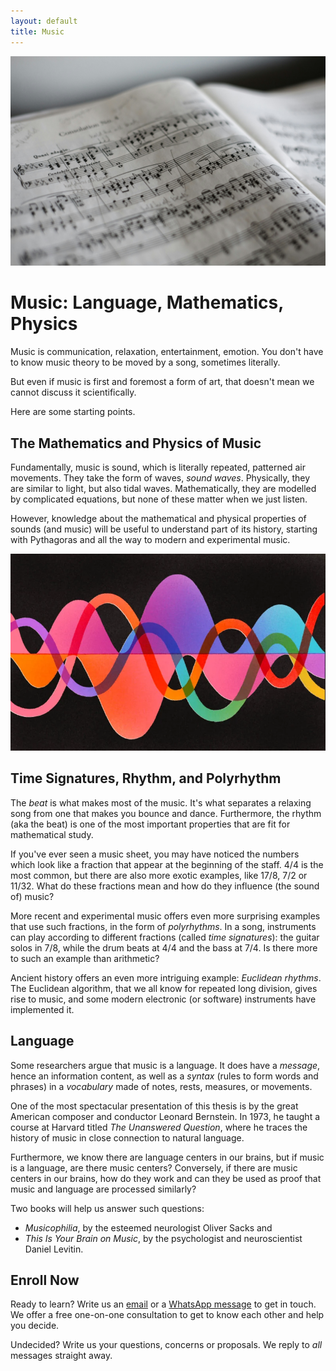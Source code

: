 ```yaml
---
layout: default
title: Music
---
```


<!-- Google tag (gtag.js) -->
<script async src="https://www.googletagmanager.com/gtag/js?id=G-2SJLNGNK0T"></script>
<script>
  window.dataLayer = window.dataLayer || [];
  function gtag(){dataLayer.push(arguments);}
  gtag('js', new Date());

  gtag('config', 'G-2SJLNGNK0T');
</script>

![Music](assets/music.jpg)

# Music: Language, Mathematics, Physics
Music is communication, relaxation, entertainment, emotion.
You don't have to know music theory to be moved by a song, sometimes
literally. 

But even if music is first and foremost a form of art, that doesn't mean
we cannot discuss it scientifically.

Here are some starting points.

## The Mathematics and Physics of Music
Fundamentally, music is sound, which is literally repeated, patterned air movements.
They take the form of waves, *sound waves*. Physically, they are similar to light,
but also tidal waves. Mathematically, they are modelled by complicated equations,
but none of these matter when we just listen.

However, knowledge about the mathematical and physical properties of sounds (and music)
will be useful to understand part of its history, starting with Pythagoras and all the
way to modern and experimental music.

![Polyrhythm](assets/polyrhythm.webp)

## Time Signatures, Rhythm, and Polyrhythm
The *beat* is what makes most of the music. It's what separates a relaxing song
from one that makes you bounce and dance. Furthermore, the rhythm (aka the beat)
is one of the most important properties that are fit for mathematical study.

If you've ever seen a music sheet, you may have noticed the numbers which look like
a fraction that appear at the beginning of the staff. 4/4 is the most common, but there
are also more exotic examples, like 17/8, 7/2 or 11/32. What do these fractions mean
and how do they influence (the sound of) music?

More recent and experimental music offers even more surprising examples that use such
fractions, in the form of *polyrhythms*. In a song, instruments can play according to
different fractions (called *time signatures*): the guitar solos in 7/8, while the
drum beats at 4/4 and the bass at 7/4. Is there more to such an example than arithmetic?

Ancient history offers an even more intriguing example: *Euclidean rhythms*.
The Euclidean algorithm, that we all know for repeated long division, gives rise
to music, and some modern electronic (or software) instruments have implemented it.

## Language
Some researchers argue that music is a language. It does have a *message*, hence an
information content, as well as a *syntax* (rules to form words and phrases) in a 
*vocabulary* made of notes, rests, measures, or movements.

One of the most spectacular presentation of this thesis is by the great American
composer and conductor Leonard Bernstein. In 1973, he taught a course at Harvard
titled *The Unanswered Question*, where he traces the history of music in close
connection to natural language.

Furthermore, we know there are language centers in our brains, but if music is
a language, are there music centers? Conversely, if there are music centers
in our brains, how do they work and can they be used as proof that music and
language are processed similarly?

Two books will help us answer such questions:
* *Musicophilia*, by the esteemed neurologist Oliver Sacks and
* *This Is Your Brain on Music*, by the psychologist and neuroscientist Daniel Levitin.

## Enroll Now
Ready to learn? Write us an [email](mailto:adrianmanea@poligon-edu.ro) or a [WhatsApp message](https://wa.me/40750408128) to get in touch.
We offer a free one-on-one consultation to get to know each other and help you decide.

Undecided? Write us your questions, concerns or proposals. We reply to *all* messages straight away.